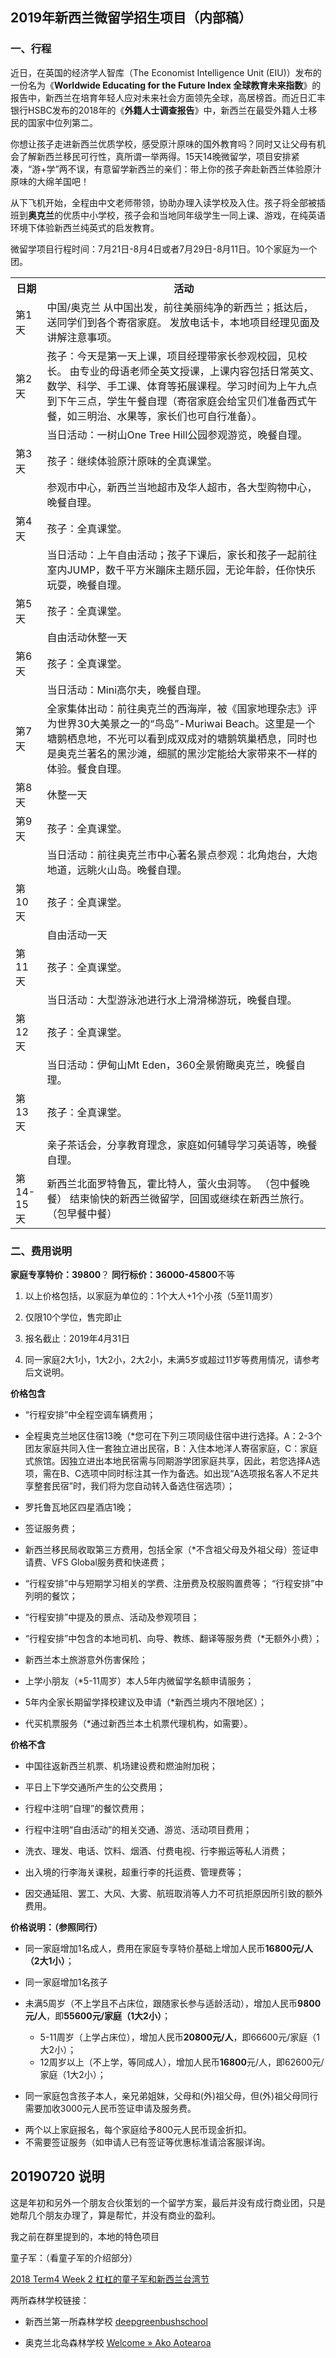 ## 2019年新西兰微留学招生项目（内部稿）

### 一、行程

近日，在英国的经济学人智库（The Economist Intelligence Unit (EIU)）发布的一份名为《**Worldwide Educating for the Future Index 全球教育未来指数**》的报告中，新西兰在培育年轻人应对未来社会方面领先全球，高居榜首。而近日汇丰银行HSBC发布的2018年的《**外籍人士调查报告**》中，新西兰在最受外籍人士移民的国家中位列第二。

你想让孩子走进新西兰优质学校，感受原汁原味的国外教育吗？同时又让父母有机会了解新西兰移民可行性，真所谓一举两得。15天14晚微留学，项目安排紧凑，“游+学”两不误，有意留学新西兰的亲们：带上你的孩子奔赴新西兰体验原汁原味的大绵羊国吧！

从下飞机开始，全程由中文老师带领，协助办理入读学校及入住。孩子将全部被插班到**奥克兰**的优质中小学校，孩子会和当地同年级学生一同上课、游戏，在纯英语环境下体验新西兰纯英式的启发教育。

微留学项目行程时间：7月21日-8月4日或者7月29日-8月11日。10个家庭为一个团。

 

<table>
   <tr>
      <th width="10%">日期</th>
      <th width="90%">活动</th>
   </tr> <tr>
      <td>第1天</td>
      <td>中国/奥克兰 从中国出发，前往美丽纯净的新西兰；抵达后，送同学们到各个寄宿家庭。 发放电话卡，本地项目经理见面及讲解注意事项。</td>
   </tr>
   <tr>
      <td>第2天</td>
      <td>孩子：今天是第一天上课，项目经理带家长参观校园，见校长。 由专业的母语老师全英文授课，上课内容包括日常英文、数学、科学、手工课、体育等拓展课程。学习时间为上午九点到下午三点，学生午餐自理（寄宿家庭会给宝贝们准备西式午餐，如三明治、水果等，家长们也可自行准备）。</td>
   </tr>
   <tr>
   <td></td>
      <td>当日活动：一树山One Tree Hill公园参观游览，晚餐自理。</td>
   </tr><tr>
      <td>第3天</td>
      <td>孩子：继续体验原汁原味的全真课堂。</td>
   </tr>
   <tr>
   <td></td>
      <td>参观市中心，新西兰当地超市及华人超市，各大型购物中心，晚餐自理。</td>
   </tr>
  <tr>
  <td>第4天</td>
  <td>孩子：全真课堂。</td>
</tr>
   <tr>
   <td></td>
      <td>当日活动：上午自由活动；孩子下课后，家长和孩子一起前往室内JUMP，数千平方米蹦床主题乐园，无论年龄，任你快乐玩耍，晚餐自理。</td>
   </tr>
  <tr>
  <td>第5天</td>
  <td>孩子：全真课堂。</td>
    </tr>
   <tr>
   <td></td>
      <td>自由活动休整一天</td>
   </tr>
   </tr>
  </tr> 
  <tr>
  <td>第6天</td>
  <td>孩子：全真课堂。</td>
    </tr>
   <tr>
   <td></td>
      <td>当日活动：Mini高尔夫，晚餐自理。</td>
   </tr>
 <tr>
  <td>第7天</td>
  <td>全家集体出动：前往奥克兰的西海岸，被《国家地理杂志》评为世界30大美景之一的“鸟岛”-Muriwai Beach。这里是一个塘鹅栖息地，不光可以看到成双成对的塘鹅筑巢栖息，同时也是奥克兰著名的黑沙滩，细腻的黑沙定能给大家带来不一样的体验。餐食自理。</td>
    </tr>
 <tr>
  <td>第8天</td>
  <td>休整一天</td>
    </tr>
 <tr>
  <td>第9天</td>
  <td>孩子：全真课堂。</td>
    </tr>
   <tr>
   <td></td>
      <td>当日活动：前往奥克兰市中心著名景点参观：北角炮台，大炮地道，远眺火山岛。晚餐自理。</td>
   </tr>
       <tr>
      <td>第10天</td>
      <td>孩子：全真课堂。</td>
   </tr>
   <tr>
   <td></td>
      <td>自由活动一天</td>
   </tr>
     <tr>
      <td>第11天</td>
      <td>孩子：全真课堂。</td>
   </tr>
   <tr>
   <td></td>
      <td>当日活动：大型游泳池进行水上滑滑梯游玩，晚餐自理。</td>
   </tr>
       <tr>
      <td>第12天</td>
      <td>孩子：全真课堂。</td>
   </tr>
   <tr>
   <td></td>
      <td>当日活动：伊甸山Mt Eden，360全景俯瞰奥克兰，晚餐自理。</td>
   </tr>
         <tr>
      <td>第13天</td>
      <td>孩子：全真课堂。</td>
   </tr>
   <tr>
   <td></td>
      <td>亲子茶话会，分享教育理念，家庭如何辅导学习英语等，晚餐自理。</td>
   </tr>
           <tr>
      <td>第14-15天</td>
      <td>新西兰北面罗特鲁瓦，霍比特人，萤火虫洞等。 （包中餐晚餐） 结束愉快的新西兰微留学，回国或继续在新西兰旅行。（包早餐中餐）</td>
   </tr>
</table>




### 二、费用说明

**家庭专享特价：39800**？ **同行标价：36000-45800**不等

1. 以上价格包括，以家庭为单位的：1个大人+1个小孩（5至11周岁）

2. 仅限10个学位，售完即止

3. 报名截止：2019年4月31日

4. 同一家庭2大1小，1大2小，2大2小，未满5岁或超过11岁等费用情况，请参考后文说明。

 

**价格包含**

- “行程安排”中全程空调车辆费用；

- 全程奥克兰地区住宿13晚（*您可在下列三项同级住宿中进行选择。A：2-3个团友家庭共同入住一套独立进出民宿，B：入住本地洋人寄宿家庭，C：家庭式旅馆。因独立进出本地民宿需与同期游学团家庭共享，因此，若您选择A选项，需在B、C选项中同时标注其一作为备选。如出现“A选项报名客人不足共享整套民宿”时，我们将为您自动转入备选住宿选项）；

- 罗托鲁瓦地区四星酒店1晚；

- 签证服务费；

- 新西兰移民局收取第三方费用，包括全家（*不含祖父母及外祖父母）签证申请费、VFS Global服务费和快递费；

- “行程安排”中与短期学习相关的学费、注册费及校服购置费等；
   “行程安排”中列明的餐饮；

- “行程安排”中提及的景点、活动及参观项目；

- “行程安排”中包含的本地司机、向导、教练、翻译等服务费（*无额外小费）；

- 新西兰本土旅游意外伤害保险；

- 上学小朋友（*5-11周岁）本人5年内微留学名额申请服务；

- 5年内全家长期留学择校建议及申请（*新西兰境内不限地区）；

- 代买机票服务（*通过新西兰本土机票代理机构，如需要）。

 

**价格不含**

- 中国往返新西兰机票、机场建设费和燃油附加税；

- 平日上下学交通所产生的公交费用；

- 行程中注明“自理”的餐饮费用；

- 行程中注明“自由活动”的相关交通、游览、活动项目费用；

- 洗衣、理发、电话、饮料、烟酒、付费电视、行李搬运等私人消费；

- 出入境的行李海关课税，超重行李的托运费、管理费等；

- 因交通延阻、罢工、大风、大雾、航班取消等人力不可抗拒原因所引致的额外费用。

 

**价格说明：（参照同行）**

 

- 同一家庭增加1名成人，费用在家庭专享特价基础上增加人民币**16800元/人（2大1小）**；

* 同一家庭增加1名孩子
* 未满5周岁（不上学且不占床位，跟随家长参与适龄活动），增加人民币**9800元/人**，即**55600元/家庭（1大2小）**；
  * 5-11周岁（上学占床位），增加人民币**20800元/人**，即66600元/家庭（1大2小）；
  * 12周岁以上（不上学，等同成人），增加人民币**16800**元/人，即62600元/家庭（1大2小）；

* 同一家庭包含孩子本人，亲兄弟姐妹，父母和(外)祖父母，但(外)祖父母同行需要加收3000元人民币签证申请及服务费。

- 两个以上家庭报名，每个家庭给予800元人民币现金折扣。
- 不需要签证服务（如申请人已有签证等优惠标准请洽客服详询。

 



## 20190720 说明 

这是年初和另外一个朋友合伙策划的一个留学方案，最后并没有成行商业团，只是她帮几个朋友办理了，算是帮忙，并没有商业的盈利。



我之前在群里提到的，本地的特色项目



童子军：（看童子军的介绍部分）

[2018 Term4 Week 2 杠杠的童子军和新西兰台湾节](https://mp.weixin.qq.com/s/YeKr8d3cQTLB8CqoAyScfQ)



两所森林学校链接：

- 新西兰第一所森林学校 [deepgreenbushschool](http://www.deepgreenbushschool.org/)

- 奥克兰北岛森林学校 [Welcome » Ako Aotearoa](https://ako.ac.nz/)




